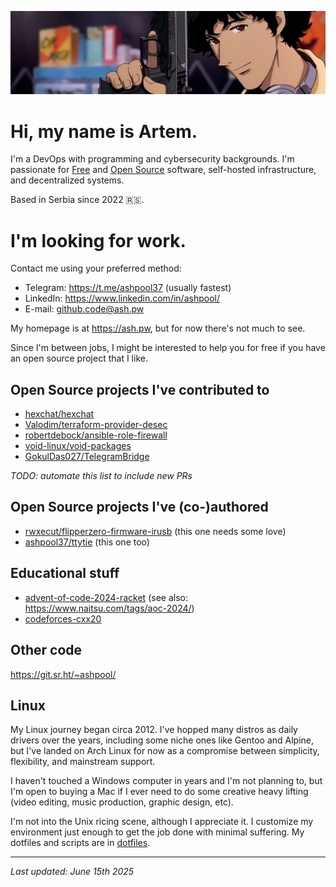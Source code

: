 <p align="center">
    <img src="https://raw.githubusercontent.com/ashpool37/ashpool37/master/profile.png">
</p>

# Hi, my name is Artem.

I'm a DevOps with programming and cybersecurity backgrounds. I'm passionate for [Free](https://www.gnu.org/philosophy/free-sw.en.html) and [Open Source](https://opensource.org/osd) software, self-hosted infrastructure, and decentralized systems.

Based in Serbia since 2022 🇷🇸.

# I'm looking for work.

Contact me using your preferred method:
- Telegram: https://t.me/ashpool37 (usually fastest)
- LinkedIn: https://www.linkedin.com/in/ashpool/
- E-mail: github.code@ash.pw

My homepage is at https://ash.pw, but for now there's not much to see.

Since I'm between jobs, I might be interested to help you for free if you have an open source project that I like.

## Open Source projects I've contributed to

- [hexchat/hexchat](https://github.com/hexchat/hexchat/pulls?q=is%3Apr+author%3Aashpool37)
- [Valodim/terraform-provider-desec](https://github.com/Valodim/terraform-provider-desec/pull/8)
- [robertdebock/ansible-role-firewall](https://github.com/robertdebock/ansible-role-firewall/pull/9)
- [void-linux/void-packages](https://github.com/void-linux/void-packages/pulls?q=is%3Apr+author%3Aashpool37+)
- [GokulDas027/TelegramBridge](https://github.com/GokulDas027/TelegramBridge/pull/5)

_TODO: automate this list to include new PRs_

## Open Source projects I've (co-)authored

- [rwxecut/flipperzero-firmware-irusb](https://github.com/rwxecut/flipperzero-firmware-irusb) (this one needs some love)
- [ashpool37/ttytie](https://github.com/ashpool37/ttytie) (this one too)

## Educational stuff

- [advent-of-code-2024-racket](https://github.com/ashpool37/advent-of-code-2024-racket) (see also: https://www.naitsu.com/tags/aoc-2024/)
- [codeforces-cxx20](https://github.com/ashpool37/codeforces-cxx20)

## Other code

https://git.sr.ht/~ashpool/

## Linux

My Linux journey began circa 2012. I've hopped many distros as daily drivers over the years, including some niche ones like Gentoo and Alpine, but I've landed on Arch Linux for now as a compromise between simplicity, flexibility, and mainstream support.

I haven't touched a Windows computer in years and I'm not planning to, but I'm open to buying a Mac if I ever need to do some creative heavy lifting (video editing, music production, graphic design, etc).

I'm not into the Unix ricing scene, although I appreciate it. I customize my environment just enough to get the job done with minimal suffering. My dotfiles and scripts are in [dotfiles](https://github.com/ashpool37/dotfiles).

---
_Last updated: June 15th 2025_